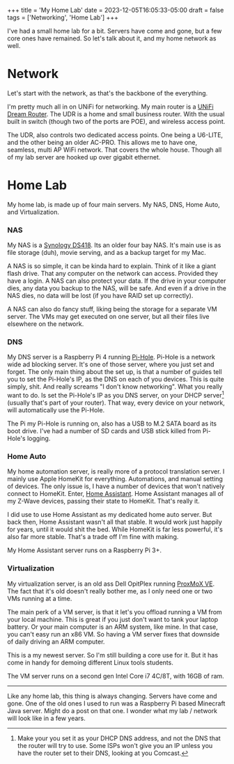 +++
title = 'My Home Lab'
date = 2023-12-05T16:05:33-05:00
draft = false
tags = ['Networking', 'Home Lab']
+++

I've had a small home lab for a bit. Servers have come and gone, but a few core ones have remained. So let's talk about it, and my home network as well.

# Network

Let's start with the network, as that's the backbone of the everything.

I'm pretty much all in on UNiFi for networking. My main router is a [UNiFi Dream Router](https://ui.com/us/cloud-gateways/dream-router). The UDR is a home and small business router. With the usual built in switch (though two of the ports are POE), and wireless access point.

The UDR, also controls two dedicated access points. One being a U6-LITE, and the other being an older AC-PRO. This allows me to have one, seamless, multi AP WiFi network. That covers the whole house. Though all of my lab server are hooked up over gigabit ethernet.

# Home Lab

My home lab, is made up of four main servers. My NAS, DNS, Home Auto, and Virtualization.

### NAS

My NAS is a [Synology DS418](https://global.download.synology.com/download/Document/Hardware/DataSheet/DiskStation/18-year/DS418/enu/Synology_DS418_Data_Sheet_enu.pdf). Its an older four bay NAS. It's main use is as file storage (duh), movie serving, and as a backup target for my Mac.

A NAS is so simple, it can be kinda hard to explain. Think of it like a giant flash drive. That any computer on the network can access. Provided they have a login. A NAS can also protect your data. If the drive in your computer dies, any data you backup to the NAS, will be safe. And even if a drive in the NAS dies, no data will be lost (if you have RAID set up correctly).

A NAS can also do fancy stuff, liking being the storage for a separate VM server. The VMs may get executed on one server, but all their files live elsewhere on the network.

### DNS

My DNS server is a Raspberry Pi 4 running [Pi-Hole](https://pi-hole.net). Pi-Hole is a network wide ad blocking server. It's one of those server, where you just set and forget. The only main thing about the set up, is that a number of guides tell you to set the Pi-Hole's IP, as the DNS on each of you devices. This is quite simply, shit. And really screams "I don't know networking". What you really want to do. Is set the Pi-Hole's IP as you DNS server, on your DHCP server[^1] (usually that's part of your router). That way, every device on your network, will automatically use the Pi-Hole. 

The Pi my Pi-Hole is running on, also has a USB to M.2 SATA board as its boot drive. I've had a number of SD cards and USB stick killed from Pi-Hole's logging.

### Home Auto

My home automation server, is really more of a protocol translation server. I mainly use Apple HomeKit for everything. Automations, and manual setting of devices. The only issue is, I have a number of devices that won't natively connect to HomeKit. Enter, [Home Assistant](https://www.home-assistant.io). Home Assistant manages all of my Z-Wave devices, passing their state to HomeKit. That's really it.

I did use to use Home Assistant as my dedicated home auto server. But back then, Home Assistant wasn't all that stable. It would work just happily for years, until it would shit the bed. While HomeKit is far less powerful, it's also far more stable. That's a trade off I'm fine with making.

My Home Assistant server runs on a Raspberry Pi 3+. 

### Virtualization

My virtualization server, is an old ass Dell OpitPlex running [ProxMoX VE](https://www.proxmox.com/en/proxmox-virtual-environment/overview). The fact that it's old doesn't really bother me, as I only need one or two VMs running at a time.

The main perk of a VM server, is that it let's you offload running a VM from your local machine. This is great if you just don't want to tank your laptop battery. Or your main computer is an ARM system, like mine. In that case, you can't easy run an x86 VM. So having a VM server fixes that downside of daily driving an ARM computer. 

This is a my newest server. So I'm still building a core use for it. But it has come in handy for demoing different Linux tools students.

The VM server runs on a second gen Intel Core i7 4C/8T, with 16GB of ram.

---

Like any home lab, this thing is always changing. Servers have come and gone. One of the old ones I used to run was a Raspberry Pi based Minecraft Java server. Might do a post on that one. I wonder what my lab / network will look like in a few years.

[^1]: Make your you set it as your DHCP DNS address, and not the DNS that the router will try to use. Some ISPs won't give you an IP unless you have the router set to their DNS, looking at you Comcast. 
